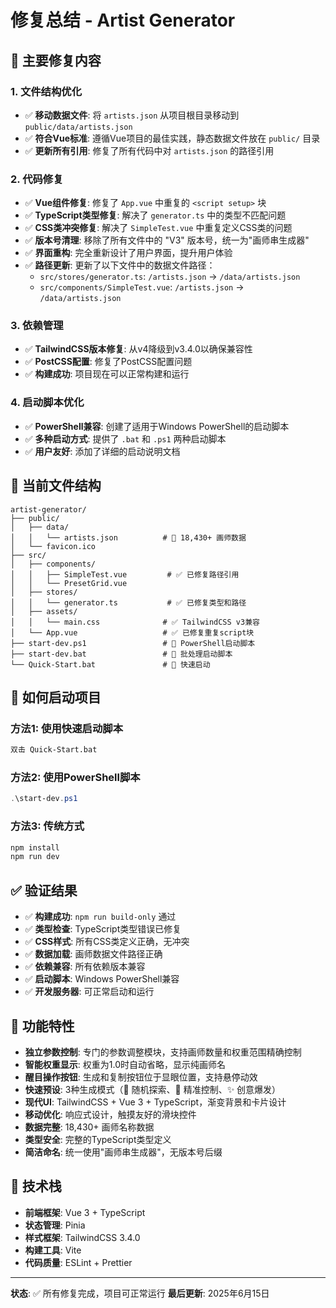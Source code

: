 # 修复总结 - Artist Generator

## 🎯 主要修复内容

### 1. 文件结构优化
- ✅ **移动数据文件**: 将 `artists.json` 从项目根目录移动到 `public/data/artists.json`
- ✅ **符合Vue标准**: 遵循Vue项目的最佳实践，静态数据文件放在 `public/` 目录
- ✅ **更新所有引用**: 修复了所有代码中对 `artists.json` 的路径引用

### 2. 代码修复
- ✅ **Vue组件修复**: 修复了 `App.vue` 中重复的 `<script setup>` 块
- ✅ **TypeScript类型修复**: 解决了 `generator.ts` 中的类型不匹配问题
- ✅ **CSS类冲突修复**: 解决了 `SimpleTest.vue` 中重复定义CSS类的问题
- ✅ **版本号清理**: 移除了所有文件中的 "V3" 版本号，统一为"画师串生成器"
- ✅ **界面重构**: 完全重新设计了用户界面，提升用户体验
- ✅ **路径更新**: 更新了以下文件中的数据文件路径：
  - `src/stores/generator.ts`: `/artists.json` → `/data/artists.json`
  - `src/components/SimpleTest.vue`: `/artists.json` → `/data/artists.json`

### 3. 依赖管理
- ✅ **TailwindCSS版本修复**: 从v4降级到v3.4.0以确保兼容性
- ✅ **PostCSS配置**: 修复了PostCSS配置问题
- ✅ **构建成功**: 项目现在可以正常构建和运行

### 4. 启动脚本优化
- ✅ **PowerShell兼容**: 创建了适用于Windows PowerShell的启动脚本
- ✅ **多种启动方式**: 提供了 `.bat` 和 `.ps1` 两种启动脚本
- ✅ **用户友好**: 添加了详细的启动说明文档

## 📁 当前文件结构

```
artist-generator/
├── public/
│   ├── data/
│   │   └── artists.json          # 🎨 18,430+ 画师数据
│   └── favicon.ico
├── src/
│   ├── components/
│   │   ├── SimpleTest.vue         # ✅ 已修复路径引用
│   │   └── PresetGrid.vue
│   ├── stores/
│   │   └── generator.ts           # ✅ 已修复类型和路径
│   ├── assets/
│   │   └── main.css              # ✅ TailwindCSS v3兼容
│   └── App.vue                   # ✅ 已修复重复script块
├── start-dev.ps1                 # 🚀 PowerShell启动脚本
├── start-dev.bat                 # 🚀 批处理启动脚本
└── Quick-Start.bat               # 🚀 快速启动
```

## 🚀 如何启动项目

### 方法1: 使用快速启动脚本
```bash
双击 Quick-Start.bat
```

### 方法2: 使用PowerShell脚本
```powershell
.\start-dev.ps1
```

### 方法3: 传统方式
```bash
npm install
npm run dev
```

## ✅ 验证结果

- ✅ **构建成功**: `npm run build-only` 通过
- ✅ **类型检查**: TypeScript类型错误已修复
- ✅ **CSS样式**: 所有CSS类定义正确，无冲突
- ✅ **数据加载**: 画师数据文件路径正确
- ✅ **依赖兼容**: 所有依赖版本兼容
- ✅ **启动脚本**: Windows PowerShell兼容
- ✅ **开发服务器**: 可正常启动和运行

## 🎨 功能特性

- **独立参数控制**: 专门的参数调整模块，支持画师数量和权重范围精确控制
- **智能权重显示**: 权重为1.0时自动省略，显示纯画师名
- **醒目操作按钮**: 生成和复制按钮位于显眼位置，支持悬停动效
- **快速预设**: 3种生成模式（🎲 随机探索、🎯 精准控制、✨ 创意爆发）
- **现代UI**: TailwindCSS + Vue 3 + TypeScript，渐变背景和卡片设计
- **移动优化**: 响应式设计，触摸友好的滑块控件
- **数据完整**: 18,430+ 画师名称数据
- **类型安全**: 完整的TypeScript类型定义
- **简洁命名**: 统一使用"画师串生成器"，无版本号后缀

## 📝 技术栈

- **前端框架**: Vue 3 + TypeScript
- **状态管理**: Pinia
- **样式框架**: TailwindCSS 3.4.0
- **构建工具**: Vite
- **代码质量**: ESLint + Prettier

---

**状态**: ✅ 所有修复完成，项目可正常运行
**最后更新**: 2025年6月15日 